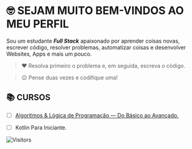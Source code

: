 <!-- TÍTULO -->

# :nerd_face: **SEJAM MUITO BEM-VINDOS AO MEU PERFIL**

<!-- DESCRIÇÃO -->

Sou um estudante ***Full Stack*** apaixonado por aprender coisas novas, escrever código, resolver problemas, automatizar coisas e desenvolver Websites, Apps e mais um pouco.

<!-- CITAÇÕES -->

> :heart: Resolva primeiro o problema e, em seguida, escreva o código.

> :wink: Pense duas vezes e codifique uma!

<!-- CONTATOS -->

<!-- CURSOS -->

## :books: **CURSOS**

<!-- * [ ] Agência Web. -->
* [ ] [Algoritmos & Lógica de Programação — Do Básico ao Avançado.](https://github.com/Devsgeeknerd/cur-alg-log-pro-bas-ava "Ver detalhes")
<!-- * [ ] Android Arch. -->
<!-- * [ ] Android Express. -->
<!-- * [ ] Android Para Iniciantes. -->
<!-- * [ ] Angular 2 — Desmistificado. -->
<!-- * [ ] Aprenda Rápido Unity 3D. -->
<!-- * [ ] Banco de Dados. -->
<!-- * [ ] Bootstrap 4 — Ultimate. -->
<!-- * [ ] Desenvolvimento de Aplicativos Android Para Iniciantes. -->
<!-- * [ ] Desenvolvimento de Aplicativos. -->
<!-- * [ ] Desenvolvimento Web — 2.0. -->
<!-- * [ ] Desenvolvimento Web — Completo. -->
<!-- * [ ] Desenvolvimento Web — Responsivo & Completo. -->
<!-- * [ ] Desenvolvimento Web — Do Zero ao Primeiro Projeto. -->
<!-- * [ ] Design de Aplicativos. -->
<!-- * [ ] Design Para Web. -->
<!-- * [ ] Front-end — 2.0. -->
<!-- * [ ] Full Stack. -->
<!-- * [ ] Gestão Ágil Com Scrum Completo. -->
<!-- * [ ] HTML em 1 Hora. -->
<!-- * [ ] Infraestrutura Web. -->
<!-- * [ ] Inglês Extremo — Do Zero a fluência. -->
<!-- * [ ] Inglês Para Programadores. -->
<!-- * [ ] Java Completo. -->
<!-- * [ ] JavaScript & jQuery — Completo. -->
<!-- * [ ] JavaScript & TypeScript — Do Básico ao Avançado. -->
<!-- * [ ] JavaScript Completo. -->
<!-- * [ ] javaScript Completo Com HTML 5 & CSS 3 — Do Zero ao Especialista. -->
<!-- * [ ] Kanban Completo. -->
<!-- * [ ] Kotlin Completo. -->
* [ ] Kotlin Para Iniciante.

![Visitors](https://api.visitorbadge.io/api/visitors?path=Devsgeeknerd%2FDevsgeeknerd&label=Visitantes&labelColor=%23f9e64f&countColor=%23008000&style=plastic "Total de Visitas")
